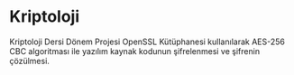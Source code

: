 # Kriptoloji
Kriptoloji Dersi Dönem Projesi
OpenSSL Kütüphanesi kullanılarak AES-256 CBC algoritması ile yazılım kaynak kodunun şifrelenmesi ve şifrenin çözülmesi.
